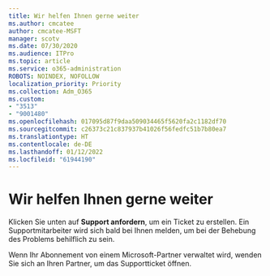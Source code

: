 ```yaml
---
title: Wir helfen Ihnen gerne weiter
ms.author: cmcatee
author: cmcatee-MSFT
manager: scotv
ms.date: 07/30/2020
ms.audience: ITPro
ms.topic: article
ms.service: o365-administration
ROBOTS: NOINDEX, NOFOLLOW
localization_priority: Priority
ms.collection: Adm_O365
ms.custom:
- "3513"
- "9001480"
ms.openlocfilehash: 017095d87f9daa509034465f5620fa2c1182df70
ms.sourcegitcommit: c26373c21c837937b41026f56fedfc51b7b80ea7
ms.translationtype: HT
ms.contentlocale: de-DE
ms.lasthandoff: 01/12/2022
ms.locfileid: "61944190"
---
```

# <a name="were-here-to-help"></a>Wir helfen Ihnen gerne weiter

Klicken Sie unten auf **Support anfordern**, um ein Ticket zu erstellen. Ein Supportmitarbeiter wird sich bald bei Ihnen melden, um bei der Behebung des Problems behilflich zu sein.

Wenn Ihr Abonnement von einem Microsoft-Partner verwaltet wird, wenden Sie sich an Ihren Partner, um das Supportticket öffnen.